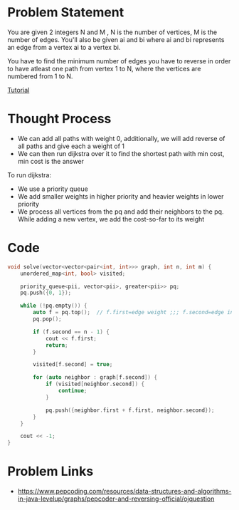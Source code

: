 # Problem Statement
You are given 2 integers N and M , N is the number of vertices, M is the number of edges. You'll also be given ai and bi where ai and bi represents an edge from a vertex ai to a vertex bi.

You have to find the minimum number of edges you have to reverse in order to have atleast one path from vertex 1 to N, where the vertices are numbered from 1 to N.

[Tutorial](https://www.youtube.com/watch?v=Xqq7uELiYnE&list=PL-Jc9J83PIiEuHrjpZ9m94Nag4fwAvtPQ&index=11)

# Thought Process
- We can add all paths with weight 0, additionally, we will add reverse of all paths and give each a weight of 1
- We can then run dijkstra over it to find the shortest path with min cost, min cost is the answer

To run dijkstra:
- We use a priority queue
- We add smaller weights in higher priority and heavier weights in lower priority
- We process all vertices from the pq and add their neighbors to the pq. While adding a new vertex, we add the cost-so-far to its weight

# Code
```cpp
void solve(vector<vector<pair<int, int>>> graph, int n, int m) {
    unordered_map<int, bool> visited;

    priority_queue<pii, vector<pii>, greater<pii>> pq;
    pq.push({0, 1});

    while (!pq.empty()) {
        auto f = pq.top();  // f.first=edge weight ;;; f.second=edge index
        pq.pop();

        if (f.second == n - 1) {
            cout << f.first;
            return;
        }

        visited[f.second] = true;

        for (auto neighbor : graph[f.second]) {
            if (visited[neighbor.second]) {
                continue;
            }

            pq.push({neighbor.first + f.first, neighbor.second});
        }
    }

    cout << -1;
}
```

# Problem Links
- https://www.pepcoding.com/resources/data-structures-and-algorithms-in-java-levelup/graphs/pepcoder-and-reversing-official/ojquestion
